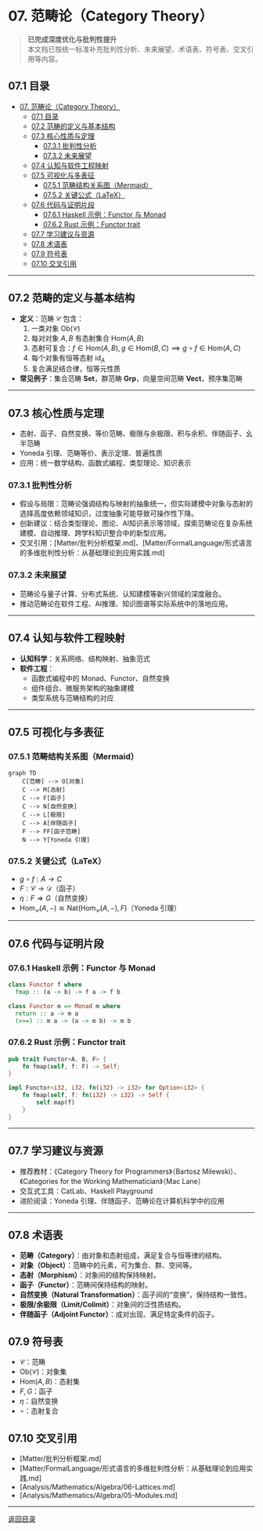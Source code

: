 # 07. 范畴论（Category Theory）

> **已完成深度优化与批判性提升**  
> 本文档已按统一标准补充批判性分析、未来展望、术语表、符号表、交叉引用等内容。

## 07.1 目录

- [07. 范畴论（Category Theory）](#07-范畴论category-theory)
  - [07.1 目录](#071-目录)
  - [07.2 范畴的定义与基本结构](#072-范畴的定义与基本结构)
  - [07.3 核心性质与定理](#073-核心性质与定理)
    - [07.3.1 批判性分析](#0731-批判性分析)
    - [07.3.2 未来展望](#0732-未来展望)
  - [07.4 认知与软件工程映射](#074-认知与软件工程映射)
  - [07.5 可视化与多表征](#075-可视化与多表征)
    - [07.5.1 范畴结构关系图（Mermaid）](#0751-范畴结构关系图mermaid)
    - [07.5.2 关键公式（LaTeX）](#0752-关键公式latex)
  - [07.6 代码与证明片段](#076-代码与证明片段)
    - [07.6.1 Haskell 示例：Functor 与 Monad](#0761-haskell-示例functor-与-monad)
    - [07.6.2 Rust 示例：Functor trait](#0762-rust-示例functor-trait)
  - [07.7 学习建议与资源](#077-学习建议与资源)
  - [07.8 术语表](#078-术语表)
  - [07.9 符号表](#079-符号表)
  - [07.10 交叉引用](#0710-交叉引用)

---

## 07.2 范畴的定义与基本结构

- **定义**：范畴 $\mathcal{C}$ 包含：
  1. 一类对象 $\mathrm{Ob}(\mathcal{C})$
  2. 每对对象 $A, B$ 有态射集合 $\mathrm{Hom}(A, B)$
  3. 态射可复合：$f \in \mathrm{Hom}(A, B), g \in \mathrm{Hom}(B, C) \implies g \circ f \in \mathrm{Hom}(A, C)$
  4. 每个对象有恒等态射 $\mathrm{id}_A$
  5. 复合满足结合律，恒等元性质
- **常见例子**：集合范畴 $\mathbf{Set}$，群范畴 $\mathbf{Grp}$，向量空间范畴 $\mathbf{Vect}$，预序集范畴

---

## 07.3 核心性质与定理

- 态射、函子、自然变换、等价范畴、极限与余极限、积与余积、伴随函子、幺半范畴
- Yoneda 引理、范畴等价、表示定理、普遍性质
- 应用：统一数学结构、函数式编程、类型理论、知识表示

### 07.3.1 批判性分析

- 假设与局限：范畴论强调结构与映射的抽象统一，但实际建模中对象与态射的选择高度依赖领域知识，过度抽象可能导致可操作性下降。
- 创新建议：结合类型理论、图论、AI知识表示等领域，探索范畴论在复杂系统建模、自动推理、跨学科知识整合中的新型应用。
- 交叉引用：[Matter/批判分析框架.md]、[Matter/FormalLanguage/形式语言的多维批判性分析：从基础理论到应用实践.md]

### 07.3.2 未来展望

- 范畴论与量子计算、分布式系统、认知建模等新兴领域的深度融合。
- 推动范畴论在软件工程、AI推理、知识图谱等实际系统中的落地应用。

---

## 07.4 认知与软件工程映射

- **认知科学**：关系网络、结构映射、抽象范式
- **软件工程**：
  - 函数式编程中的 Monad、Functor、自然变换
  - 组件组合、微服务架构的抽象建模
  - 类型系统与范畴结构的对应

---

## 07.5 可视化与多表征

### 07.5.1 范畴结构关系图（Mermaid）

```mermaid
graph TD
    C[范畴] --> O[对象]
    C --> M[态射]
    C --> F[函子]
    C --> N[自然变换]
    C --> L[极限]
    C --> A[伴随函子]
    F --> FF[函子范畴]
    N --> Y[Yoneda 引理]
```

### 07.5.2 关键公式（LaTeX）

- $g \circ f : A \to C$
- $F : \mathcal{C} \to \mathcal{D}$（函子）
- $\eta : F \Rightarrow G$（自然变换）
- $\mathrm{Hom}_\mathcal{C}(A, -) \cong \mathrm{Nat}(\mathrm{Hom}_\mathcal{C}(A, -), F)$（Yoneda 引理）

---

## 07.6 代码与证明片段

### 07.6.1 Haskell 示例：Functor 与 Monad

```haskell
class Functor f where
  fmap :: (a -> b) -> f a -> f b

class Functor m => Monad m where
  return :: a -> m a
  (>>=) :: m a -> (a -> m b) -> m b
```

### 07.6.2 Rust 示例：Functor trait

```rust
pub trait Functor<A, B, F> {
    fn fmap(self, f: F) -> Self;
}

impl Functor<i32, i32, fn(i32) -> i32> for Option<i32> {
    fn fmap(self, f: fn(i32) -> i32) -> Self {
        self.map(f)
    }
}
```

---

## 07.7 学习建议与资源

- 推荐教材：《Category Theory for Programmers》（Bartosz Milewski）、《Categories for the Working Mathematician》（Mac Lane）
- 交互式工具：CatLab、Haskell Playground
- 进阶阅读：Yoneda 引理、伴随函子、范畴论在计算机科学中的应用

---

## 07.8 术语表

- **范畴（Category）**：由对象和态射组成，满足复合与恒等律的结构。
- **对象（Object）**：范畴中的元素，可为集合、群、空间等。
- **态射（Morphism）**：对象间的结构保持映射。
- **函子（Functor）**：范畴间保持结构的映射。
- **自然变换（Natural Transformation）**：函子间的“变换”，保持结构一致性。
- **极限/余极限（Limit/Colimit）**：对象间的泛性质结构。
- **伴随函子（Adjoint Functor）**：成对出现、满足特定条件的函子。

## 07.9 符号表

- $\mathcal{C}$：范畴
- $\mathrm{Ob}(\mathcal{C})$：对象集
- $\mathrm{Hom}(A, B)$：态射集
- $F, G$：函子
- $\eta$：自然变换
- $\circ$：态射复合

## 07.10 交叉引用

- [Matter/批判分析框架.md]
- [Matter/FormalLanguage/形式语言的多维批判性分析：从基础理论到应用实践.md]
- [Analysis/Mathematics/Algebra/06-Lattices.md]
- [Analysis/Mathematics/Algebra/05-Modules.md]

---

[返回目录](#071-目录)
